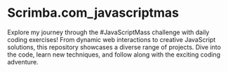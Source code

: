 # Scrimba.com_javascriptmas
Explore my journey through the #JavaScriptMass challenge with daily coding exercises! From dynamic web interactions to creative JavaScript solutions, this repository showcases a diverse range of projects. Dive into the code, learn new techniques, and follow along with the exciting coding adventure.
